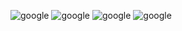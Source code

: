 ![google](/images/homepage.png)
![google](/images/about-us.png)
![google](/images/gallery.png)
![google](/images/contact.png)